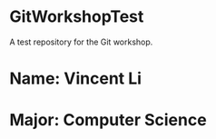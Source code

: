 # GitWorkshopTest
A test repository for the Git workshop. 


# Name: Vincent Li	
# Major: Computer Science
